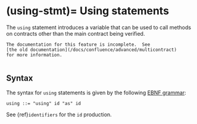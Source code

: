 (using-stmt)=
Using statements
================

The `using` statement introduces a variable that can be used to call methods on
contracts other than the main contract being verified.

```{todo}
The documentation for this feature is incomplete.  See
[the old documentation](/docs/confluence/advanced/multicontract)
for more information.
```

```{contents}
```

Syntax
------

The syntax for `using` statements is given by the following [EBNF grammar](syntax):

```
using ::= "using" id "as" id
```

See {ref}`identifiers` for the `id` production.

